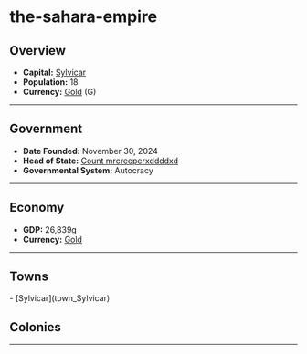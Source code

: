 <!--UNDEDITED FILE, remove this entire line if this file has been edited!-->
# <!--NAME-->the-sahara-empire<!--NAME-->

## Overview

- **Capital:** <!--CAPITAL_LINK-->[Sylvicar](Sylvicar_town)<!--CAPITAL_LINK-->
- **Population:** <!--POPULATION-->18<!--POPULATION-->
- **Currency:** <!--CURRENCY_LINK-->[Gold](Gold_currency)<!--CURRENCY_LINK--> (<!--CURRENCY_ABV-->G<!--CURRENCY_ABV-->)

---

## Government

- **Date Founded:** <!--FOUNDED-->November 30, 2024<!--FOUNDED-->
- **Head of State:** <!--LEADER_TITLE_LINK-->[Count mrcreeperxddddxd](mrcreeperxddddxd_user)<!--LEADER_TITLE_LINK-->
- **Governmental System:** <!--GOVERNMENT-->Autocracy<!--GOVERNMENT-->

---

## Economy

- **GDP:** <!--GDP-->26,839g<!--GDP-->
- **Currency:** <!--CURRENCY_LINK-->[Gold](Gold_currency)<!--CURRENCY_LINK-->

---

## Towns

<!--TOWNS-->- [Sylvicar](town_Sylvicar)<!--TOWNS-->

## Colonies

<!--COLONIES--><!--COLONIES-->

---